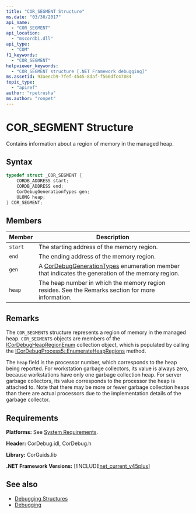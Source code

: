 ```yaml
---
title: "COR_SEGMENT Structure"
ms.date: "03/30/2017"
api_name: 
  - "COR_SEGMENT"
api_location: 
  - "mscordbi.dll"
api_type: 
  - "COM"
f1_keywords: 
  - "COR_SEGMENT"
helpviewer_keywords: 
  - "COR_SEGMENT structure [.NET Framework debugging]"
ms.assetid: 93aeecb9-7fef-4545-8daf-f566dfc47084
topic_type: 
  - "apiref"
author: "rpetrusha"
ms.author: "ronpet"
---
```

# COR_SEGMENT Structure
Contains information about a region of memory in the managed heap.  
  
## Syntax  
  
```cpp  
typedef struct _COR_SEGMENT {  
    CORDB_ADDRESS start;            
    CORDB_ADDRESS end;              
    CorDebugGenerationTypes gen;    
    ULONG heap;                     
} COR_SEGMENT;  
```  
  
## Members  
  
|Member|Description|  
|------------|-----------------|  
|`start`|The starting address of the memory region.|  
|`end`|The ending address of the memory region.|  
|`gen`|A [CorDebugGenerationTypes](../../../../docs/framework/unmanaged-api/debugging/cordebuggenerationtypes-enumeration.md) enumeration member that indicates the generation of the memory region.|  
|`heap`|The heap number in which the memory region resides. See the Remarks section for more information.|  
  
## Remarks  
 The `COR_SEGMENTS` structure represents a region of memory in the managed heap.  `COR_SEGMENTS` objects are members of the [ICorDebugHeapRegionEnum](../../../../docs/framework/unmanaged-api/debugging/icordebugheapsegmentenum-interface.md) collection object, which is populated by calling the [ICorDebugProcess5::EnumerateHeapRegions](../../../../docs/framework/unmanaged-api/debugging/icordebugprocess5-enumerateheapregions-method.md) method.  
  
 The `heap` field is the processor number, which corresponds to the heap being reported. For workstation garbage collectors, its value is always zero, because workstations have only one garbage collection heap. For server garbage collectors, its value corresponds to the processor the heap is attached to. Note that there may be more or fewer garbage collection heaps than there are actual processors due to the implementation details of the garbage collector.  
  
## Requirements  
 **Platforms:** See [System Requirements](../../../../docs/framework/get-started/system-requirements.md).  
  
 **Header:** CorDebug.idl, CorDebug.h  
  
 **Library:** CorGuids.lib  
  
 **.NET Framework Versions:** [!INCLUDE[net_current_v45plus](../../../../includes/net-current-v45plus-md.md)]  
  
## See also

- [Debugging Structures](../../../../docs/framework/unmanaged-api/debugging/debugging-structures.md)
- [Debugging](../../../../docs/framework/unmanaged-api/debugging/index.md)
